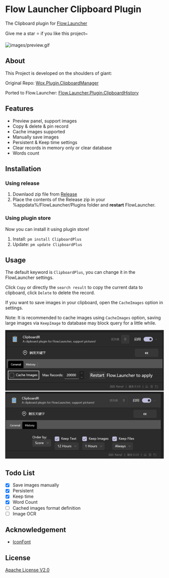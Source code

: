 # Flow Launcher Clipboard Plugin

The Clipboard plugin for [Flow.Launcher](https://github.com/Flow-Launcher/Flow.Launcher)

Give me a star :star: if you like this project~

![images/preview.gif](https://raw.githubusercontent.com/rainyl/Flow.Launcher.Plugin.ClipboardPlus/master/Images/preview.gif)

## About

This Project is developed on the shoulders of giant:

Original Repo: [Wox.Plugin.ClipboardManager](https://github.com/Wox-launcher/Wox.Plugin.ClipboardManager)

Ported to Flow.Launcher: [Flow.Launcher.Plugin.ClipboardHistory](https://github.com/liberize/Flow.Launcher.Plugin.ClipboardHistory)

## Features

- Preview panel, support images
- Copy & delete & pin record
- Cache images supported
- Manually save images
- Persistent & Keep time settings
- Clear records in memory only or clear database
- Words count

## Installation

### Using release

1. Downlaod zip file from [Release](https://github.com/rainyl/Flow.Launcher.Plugin.ClipboardPlus/releases)
2. Place the contents of the Release zip in your %appdata%/FlowLauncher/Plugins folder and **restart**  FlowLauncher.

### Using plugin store

Now you can install it using plugin store!

1. Install: `pm install ClipboardPlus`
2. Update: `pm update ClipboardPlus`

## Usage

The default keyword is `ClipboardPlus`, you can change it in the FlowLauncher settings.

Click `Copy` or directly the `search result` to copy the current data to clipboard, click `Delete` to delete the record.

If you want to save images in your clipboard, open the `CacheImages` option in settings.

Note: It is recommended to cache images using `CacheImages` option, saving large images
via `KeepImage` to database may block query for a little while.

![settings1](./Images/settings1.png)
![settings2](./Images/settings2.png)

## Todo List

- [x] Save images manually
- [x] Persistent
- [x] Keep time
- [x] Word Count
- [ ] Cached images format definition
- [ ] Image OCR

## Acknowledgement

- [IconFont](https://www.iconfont.cn)

## License

[Apache License V2.0](LICENSE)

